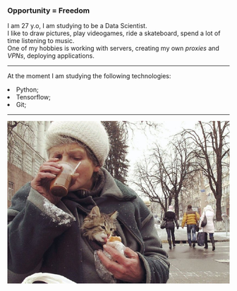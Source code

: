 ### Opportunity = Freedom

<p>I am 27 y.o, I am studying to be a Data Scientist.<br>
I like to draw pictures, play videogames, ride a skateboard, spend a lot of time listening to music.<br>
One of my hobbies is working with servers, creating my own <i>proxies</i> and <i>VPNs</i>, deploying applications.</p>
<hr><p>At the moment I am studying the following technologies:</p>
<li>Python;</li>
<li>Tensorflow;</li>
<li>Git;</li>
<hr>
<img src="https://github.com/whiteyod/whiteyod/blob/main/photo1658106827.jpeg">
